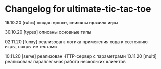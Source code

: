 # Changelog for ultimate-tic-tac-toe
15.10.20 [rules] создан проект, описаны правила игры

30.10.20 [types] описаны основные типы

02.11.20 [funny] реализована логика применения хода к состоянию игры, покрытие тестами

10.11.20 [serve] реализован HTTP-сервер с параметрами
10.11.20 [multi] реализована параллельная работа нескольких клиентов